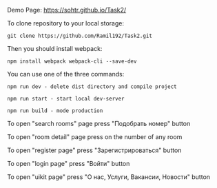 Demo Page: https://sohtr.github.io/Task2/

To clone repository to your local storage: 

    git clone https://github.com/Ramil192/Task2.git

Then you should install webpack: 

    npm install webpack webpack-cli --save-dev

You can use one of the three commands:

    npm run dev - delete dist directory and compile project

    npm run start - start local dev-server

    npm run build - mode production

To open "search rooms" page press "Подобрать номер" button

To open "room detail" page press on the number of any room

To open "register page" press "Зарегистрироваться" button

To open "login page" press "Войти" button

To open "uikit page" press "О нас, Услуги, Вакансии, Новости" button
